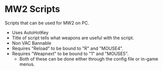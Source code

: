 # MW2 Scripts
Scripts that can be used for MW2 on PC.
 - Uses AutoHotKey 
 - Title of script tells what weapons are useful with the script.
 - Non VAC Bannable
 - Requires "Reload" to be bound to "R" and "MOUSE4".
 - Requires "Weapnext" to be bound to "1" and "MOUSE5".
   - Both of these can be done either through the config file or in-game menus.
